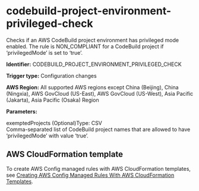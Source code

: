 # codebuild\-project\-environment\-privileged\-check<a name="codebuild-project-environment-privileged-check"></a>

Checks if an AWS CodeBuild project environment has privileged mode enabled\. The rule is NON\_COMPLIANT for a CodeBuild project if ‘privilegedMode’ is set to ‘true’\. 

**Identifier:** CODEBUILD\_PROJECT\_ENVIRONMENT\_PRIVILEGED\_CHECK

**Trigger type:** Configuration changes

**AWS Region:** All supported AWS regions except China \(Beijing\), China \(Ningxia\), AWS GovCloud \(US\-East\), AWS GovCloud \(US\-West\), Asia Pacific \(Jakarta\), Asia Pacific \(Osaka\) Region

**Parameters:**

exemptedProjects \(Optional\)Type: CSV  
Comma\-separated list of CodeBuild project names that are allowed to have ‘privilegedMode’ with value ‘true’\.

## AWS CloudFormation template<a name="w85aac12c32c17b9d117c15"></a>

To create AWS Config managed rules with AWS CloudFormation templates, see [Creating AWS Config Managed Rules With AWS CloudFormation Templates](aws-config-managed-rules-cloudformation-templates.md)\.
